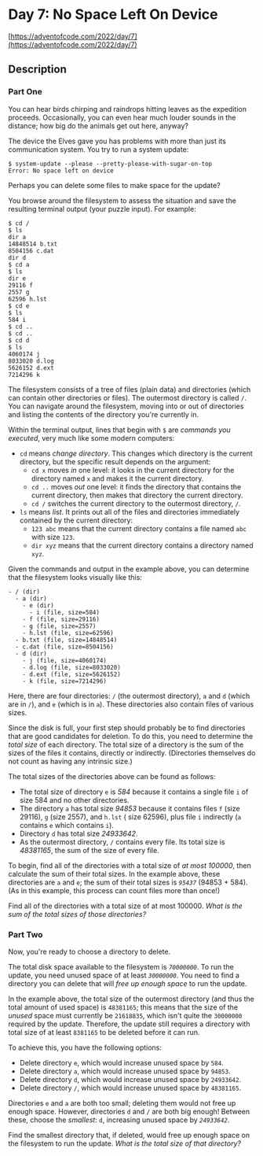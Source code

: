# Day 7: No Space Left On Device

[https://adventofcode.com/2022/day/7](https://adventofcode.com/2022/day/7)

## Description

### Part One

You can hear birds chirping and raindrops hitting leaves as the expedition proceeds. Occasionally, you can even hear
much louder sounds in the distance; how big do the animals get out here, anyway?

The device the Elves gave you has problems with more than just its communication system. You try to run a system update:

    $ system-update --please --pretty-please-with-sugar-on-top
    Error: No space left on device

Perhaps you can delete some files to make space for the update?

You browse around the filesystem to assess the situation and save the resulting terminal output (your puzzle input). For
example:

    $ cd /
    $ ls
    dir a
    14848514 b.txt
    8504156 c.dat
    dir d
    $ cd a
    $ ls
    dir e
    29116 f
    2557 g
    62596 h.lst
    $ cd e
    $ ls
    584 i
    $ cd ..
    $ cd ..
    $ cd d
    $ ls
    4060174 j
    8033020 d.log
    5626152 d.ext
    7214296 k

The filesystem consists of a tree of files (plain data) and directories (which can contain other directories or files).
The outermost directory is called `/`. You can navigate around the filesystem, moving into or out of directories and
listing the contents of the directory you're currently in.

Within the terminal output, lines that begin with `$` are _commands you executed_, very much like some modern computers:

* `cd` means _change directory_. This changes which directory is the current directory, but the specific result depends
  on the argument:
    * `cd x` moves _in_ one level: it looks in the current directory for the directory named `x` and makes it the
      current directory.
    * `cd ..` moves _out_ one level: it finds the directory that contains the current directory, then makes that
      directory the current directory.
    * `cd /` switches the current directory to the outermost directory, `/`.
* `ls` means _list_. It prints out all of the files and directories immediately contained by the current directory:
    * `123 abc` means that the current directory contains a file named `abc` with size `123`.
    * `dir xyz` means that the current directory contains a directory named `xyz`.

Given the commands and output in the example above, you can determine that the filesystem looks visually like this:

    - / (dir)
      - a (dir)
        - e (dir)
          - i (file, size=584)
        - f (file, size=29116)
        - g (file, size=2557)
        - h.lst (file, size=62596)
      - b.txt (file, size=14848514)
      - c.dat (file, size=8504156)
      - d (dir)
        - j (file, size=4060174)
        - d.log (file, size=8033020)
        - d.ext (file, size=5626152)
        - k (file, size=7214296)

Here, there are four directories: `/` (the outermost directory), `a` and `d` (which are in `/`), and `e` (which is
in `a`). These directories also contain files of various sizes.

Since the disk is full, your first step should probably be to find directories that are good candidates for deletion. To
do this, you need to determine the _total size_ of each directory. The total size of a directory is the sum of the sizes
of the files it contains, directly or indirectly. (Directories themselves do not count as having any intrinsic size.)

The total sizes of the directories above can be found as follows:

* The total size of directory `e` is _584_ because it contains a single file `i` of size 584 and no other directories.
* The directory `a` has total size _94853_ because it contains files `f` (size 29116), `g` (size 2557), and `h.lst` (
  size 62596), plus file `i` indirectly (`a` contains `e` which contains `i`).
* Directory `d` has total size _24933642_.
* As the outermost directory, `/` contains every file. Its total size is _48381165_, the sum of the size of every file.

To begin, find all of the directories with a total size of _at most 100000_, then calculate the sum of their total
sizes. In the example above, these directories are `a` and `e`; the sum of their total sizes is _`95437`_ (94853 +
584). (As in this example, this process can count files more than once!)

Find all of the directories with a total size of at most 100000. _What is the sum of the total sizes of those
directories?_

### Part Two

Now, you're ready to choose a directory to delete.

The total disk space available to the filesystem is _`70000000`_. To run the update, you need unused space of at least
_`30000000`_. You need to find a directory you can delete that will _free up enough space_ to run the update.

In the example above, the total size of the outermost directory (and thus the total amount of used space) is `48381165`;
this means that the size of the _unused_ space must currently be `21618835`, which isn't quite the `30000000` required
by the update. Therefore, the update still requires a directory with total size of at least `8381165` to be deleted
before it can run.

To achieve this, you have the following options:

* Delete directory `e`, which would increase unused space by `584`.
* Delete directory `a`, which would increase unused space by `94853`.
* Delete directory `d`, which would increase unused space by `24933642`.
* Delete directory `/`, which would increase unused space by `48381165`.

Directories `e` and `a` are both too small; deleting them would not free up enough space. However, directories `d`
and `/` are both big enough! Between these, choose the _smallest_: `d`, increasing unused space by _`24933642`_.

Find the smallest directory that, if deleted, would free up enough space on the filesystem to run the update. _What is
the total size of that directory?_
